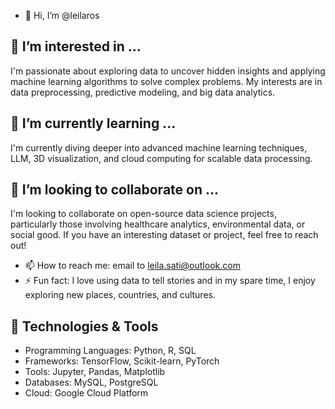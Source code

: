 - 👋 Hi, I’m @leilaros
## 👀 I’m interested in ...
I'm passionate about exploring data to uncover hidden insights and applying machine learning algorithms to solve complex problems. My interests are in data preprocessing, predictive modeling, and big data analytics.

## 🌱 I’m currently learning ...
I'm currently diving deeper into advanced machine learning techniques, LLM, 3D visualization, and cloud computing for scalable data processing.

## 💞️ I’m looking to collaborate on ...
I'm looking to collaborate on open-source data science projects, particularly those involving healthcare analytics, environmental data, or social good. If you have an interesting dataset or project, feel free to reach out!
- 📫 How to reach me: email to leila.sati@outlook.com
- ⚡ Fun fact: I love using data to tell stories and in my spare time, I enjoy exploring new places, countries, and cultures.

## 🔧 Technologies & Tools
- Programming Languages: Python, R, SQL
- Frameworks: TensorFlow, Scikit-learn, PyTorch
- Tools: Jupyter, Pandas, Matplotlib
- Databases: MySQL, PostgreSQL
- Cloud: Google Cloud Platform
